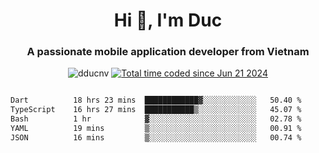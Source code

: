 <h1 align="center">
  Hi 👋, I'm  Duc</h1>
<h3 align="center">A passionate mobile application developer from Vietnam</h3>  
  
<p align="center"> <img src="https://komarev.com/ghpvc/?username=dducnv&label=Profile%20views&color=0e75b6&style=flat" alt="dducnv" /> 
<a href="https://wakatime.com/@4d2a2cd9-1bcb-4dd1-84a4-dce128a35137"><img src="https://wakatime.com/badge/user/4d2a2cd9-1bcb-4dd1-84a4-dce128a35137.svg" alt="Total time coded since Jun 21 2024" /></a>
</p>  

<div style="width: 100vw; overflow-x: auto; flex:center">
  <!--START_SECTION:waka-->

```txt
Dart          18 hrs 23 mins  ████████████▓░░░░░░░░░░░░   50.40 %
TypeScript    16 hrs 27 mins  ███████████▒░░░░░░░░░░░░░   45.07 %
Bash          1 hr            ▓░░░░░░░░░░░░░░░░░░░░░░░░   02.78 %
YAML          19 mins         ▒░░░░░░░░░░░░░░░░░░░░░░░░   00.91 %
JSON          16 mins         ▒░░░░░░░░░░░░░░░░░░░░░░░░   00.74 %
```

<!--END_SECTION:waka-->
</div>




  
